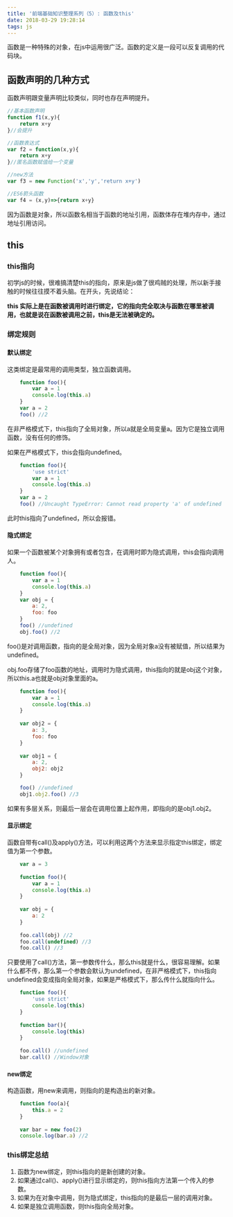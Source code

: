 ```yaml
---
title: '前端基础知识整理系列（5）: 函数及this'
date: 2018-03-29 19:28:14
tags: js
---
```


函数是一种特殊的对象，在js中运用很广泛。函数的定义是一段可以反复调用的代码块。

## 函数声明的几种方式

函数声明跟变量声明比较类似，同时也存在声明提升。

```javascript
//基本函数声明
function f1(x,y){
    return x+y
}//会提升

//函数表达式
var f2 = function(x,y){
    return x+y
}//匿名函数赋值给一个变量

//new方法
var f3 = new Function('x','y','return x+y')

//ES6箭头函数
var f4 = (x,y)=>{return x+y}
```

因为函数是对象，所以函数名相当于函数的地址引用，函数体存在堆内存中，通过地址引用访问。

## this

### this指向
初学js的时候，很难搞清楚this的指向，原来是js做了很鸡贼的处理，所以新手接触的时候往往摸不着头脑。在开头，先说结论：

**this 实际上是在函数被调用时进行绑定，它的指向完全取决与函数在哪里被调用，也就是说在函数被调用之前，this是无法被确定的。**

### 绑定规则

#### 默认绑定

这类绑定是最常用的调用类型，独立函数调用。

```javascript
    function foo(){
        var a = 1
        console.log(this.a)
    }
    var a = 2
    foo() //2
```

在非严格模式下，this指向了全局对象，所以a就是全局变量a。因为它是独立调用函数，没有任何的修饰。

如果在严格模式下，this会指向undefined。

```javascript
    function foo(){
        'use strict'
        var a = 1
        console.log(this.a)
    }
    var a = 2
    foo() //Uncaught TypeError: Cannot read property 'a' of undefined
```

此时this指向了undefined，所以会报错。

#### 隐式绑定

如果一个函数被某个对象拥有或者包含，在调用时即为隐式调用，this会指向调用人。

```javascript
    function foo(){
        var a = 1
        console.log(this.a)
    }
    var obj = {
        a: 2,
        foo: foo
    }
    foo() //undefined
    obj.foo() //2
```

foo()是对调用函数，指向的是全局对象，因为全局对象a没有被赋值，所以结果为undefined。

obj.foo存储了foo函数的地址，调用时为隐式调用，this指向的就是obj这个对象，所以this.a也就是obj对象里面的a。

```javascript
    function foo(){
        var a = 1
        console.log(this.a)
    }
    
    var obj2 = {
        a: 3,
        foo: foo
    }
    
    var obj1 = {
        a: 2,
        obj2: obj2
    }

    foo() //undefined
    obj1.obj2.foo() //3
```

如果有多层关系，则最后一层会在调用位置上起作用，即指向的是obj1.obj2。

#### 显示绑定

函数自带有call()及apply()方法，可以利用这两个方法来显示指定this绑定，绑定值为第一个参数。

```javascript
    var a = 3
    
    function foo(){
        var a = 1
        console.log(this.a)
    }
    
    var obj = {
        a: 2
    }
    
    foo.call(obj) //2
    foo.call(undefined) //3
    foo.call() //3
```

只要使用了call()方法，第一参数传什么，那么this就是什么，很容易理解。如果什么都不传，那么第一个参数会默认为undefined，在非严格模式下，this指向undefined会变成指向全局对象，如果是严格模式下，那么传什么就指向什么。

```javascript
    function foo(){
        'use strict'
        console.log(this)
    }
    
    function bar(){
        console.log(this)
    }
    
    foo.call() //undefined
    bar.call() //Window对象

```

#### new绑定

构造函数，用new来调用，则指向的是构造出的新对象。

```javascript
    function foo(a){
        this.a = 2
    }
    
    var bar = new foo(2)
    console.log(bar.a) //2
```

### this绑定总结

1. 函数为new绑定，则this指向的是新创建的对象。
2. 如果通过call()、apply()进行显示绑定的，则this指向方法第一个传入的参数。
3. 如果为在对象中调用，则为隐式绑定，this指向的是最后一层的调用对象。
4. 如果是独立调用函数，则this指向全局对象。

